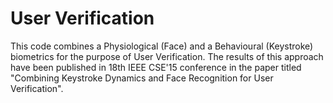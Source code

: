 # User Verification
This code combines a Physiological (Face) and a Behavioural (Keystroke) biometrics for the purpose of User Verification. The results of this approach have been published in 18th IEEE CSE'15 conference in the paper titled "Combining Keystroke Dynamics and Face Recognition for User Verification".

